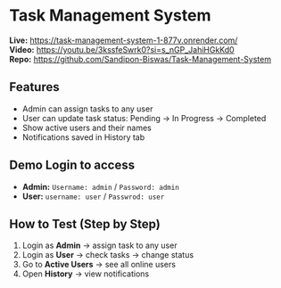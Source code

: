 # Task Management System

**Live:** https://task-management-system-1-877v.onrender.com/  
**Video:** https://youtu.be/3kssfeSwrk0?si=s_nGP_JahiHGkKd0  
**Repo:** https://github.com/Sandipon-Biswas/Task-Management-System  

## Features
- Admin can assign tasks to any user  
- User can update task status: Pending → In Progress → Completed  
- Show active users and their names  
- Notifications saved in History tab  

## Demo Login to access
- **Admin:** `Username: admin` / `Password: admin`  
- **User:** `username: user` / `Passwrod: user`  

## How to Test (Step by Step)
1. Login as **Admin** → assign task to any user  
2. Login as **User** → check tasks → change status  
3. Go to **Active Users** → see all online users  
4. Open **History** → view notifications  